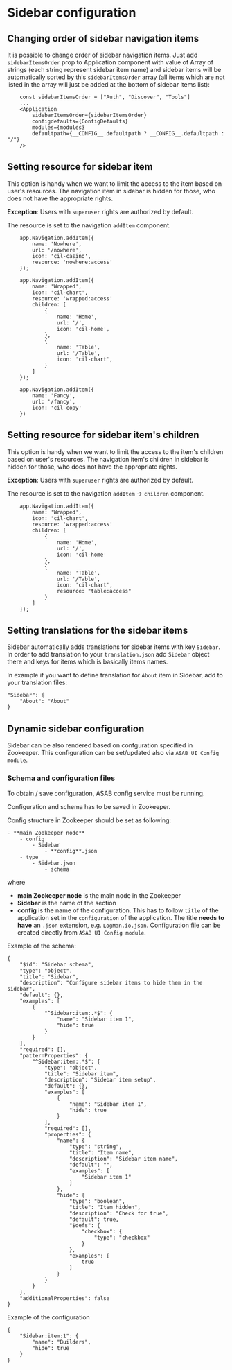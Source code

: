 # Sidebar configuration

## Changing order of sidebar navigation items

It is possible to change order of sidebar navigation items. Just add `sidebarItemsOrder` prop to Application component with value of Array of strings (each string represent sidebar item name) and sidebar items will be automatically sorted by this `sidebarItemsOrder` array (all items which are not listed in the array will just be added at the bottom of sidebar items list):

```
	const sidebarItemsOrder = ["Auth", "Discover", "Tools"]
	...
	<Application
		sidebarItemsOrder={sidebarItemsOrder}
		configdefaults={ConfigDefaults}
		modules={modules}
		defaultpath={__CONFIG__.defaultpath ? __CONFIG__.defaultpath : "/"}
	/>
```

## Setting resource for sidebar item

This option is handy when we want to limit the access to the item based on user's resources. The navigation item in sidebar is hidden for those, who does not have the appropriate rights.

**Exception**: Users with `superuser` rights are authorized by default.

The resource is set to the navigation `addItem` component.

```
	app.Navigation.addItem({
		name: 'Nowhere',
		url: '/nowhere',
		icon: 'cil-casino',
		resource: 'nowhere:access'
	});

	app.Navigation.addItem({
		name: 'Wrapped',
		icon: 'cil-chart',
		resource: 'wrapped:access'
		children: [
			{
				name: 'Home',
				url: '/',
				icon: 'cil-home',
			},
			{
				name: 'Table',
				url: '/Table',
				icon: 'cil-chart',
			}
		]
	});

	app.Navigation.addItem({
		name: 'Fancy',
		url: '/fancy',
		icon: 'cil-copy'
	})

```

## Setting resource for sidebar item's children

This option is handy when we want to limit the access to the item's children based on user's resources. The navigation item's children in sidebar is hidden for those, who does not have the appropriate rights.

**Exception**: Users with `superuser` rights are authorized by default.

The resource is set to the navigation `addItem` -> `children` component.

```
	app.Navigation.addItem({
		name: 'Wrapped',
		icon: 'cil-chart',
		resource: 'wrapped:access'
		children: [
			{
				name: 'Home',
				url: '/',
				icon: 'cil-home'
			},
			{
				name: 'Table',
				url: '/Table',
				icon: 'cil-chart',
				resource: "table:access"
			}
		]
	});
```

## Setting translations for the sidebar items 

Sidebar automatically adds translations for sidebar items with key `Sidebar`. In order to add translation to your `translation.json` add `Sidebar` object there and keys for items which is basically items names.

In example if you want to define translation for `About` item in Sidebar, add to your translation files:

```
"Sidebar": {
	"About": "About"
}
```

## Dynamic sidebar configuration

Sidebar can be also rendered based on confguration specified in Zookeeper. This configuration can be set/updated also via `ASAB UI Config module`.

### Schema and configuration files

To obtain / save configuration, ASAB config service must be running.

Configuration and schema has to be saved in Zookeeper.

Config structure in Zookeeper should be set as following:

```
- **main Zookeeper node**
	- config
		- Sidebar
			- **config**.json
	- type
		- Sidebar.json
			- schema
```

where

- **main Zookeeper node** is the main node in the Zookeeper
- **Sidebar** is the name of the section
- **config** is the name of the configuration. This has to follow `title` of the application set in the `configuration` of the application. The title **needs to have** an `.json` extension, e.g. `LogMan.io.json`. Configuration file can be created directly from `ASAB UI Config module`.

Example of the schema:

```
{
	"$id": "Sidebar schema",
	"type": "object",
	"title": "Sidebar",
	"description": "Configure sidebar items to hide them in the sidebar",
	"default": {},
	"examples": [
		{
			"^Sidebar:item:.*$": {
				"name": "Sidebar item 1",
				"hide": true
			}
		}
	],
	"required": [],
	"patternProperties": {
		"^Sidebar:item:.*$": {
			"type": "object",
			"title": "Sidebar item",
			"description": "Sidebar item setup",
			"default": {},
			"examples": [
				{
					"name": "Sidebar item 1",
					"hide": true
				}
			],
			"required": [],
			"properties": {
				"name": {
					"type": "string",
					"title": "Item name",
					"description": "Sidebar item name",
					"default": "",
					"examples": [
						"Sidebar item 1"
					]
				},
				"hide": {
					"type": "boolean",
					"title": "Item hidden",
					"description": "Check for true",
					"default": true,
					"$defs": {
						"checkbox": {
							"type": "checkbox"
						}
					},
					"examples": [
						true
					]
				}
			}
		}
	},
	"additionalProperties": false
}
```

Example of the configuration

```
{
    "Sidebar:item:1": {
        "name": "Builders",
        "hide": true
    }
}
```
